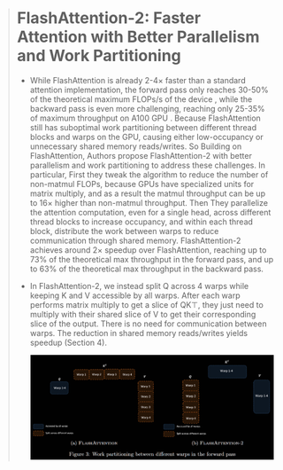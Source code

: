 > # FlashAttention-2:  Faster Attention with Better Parallelism and Work Partitioning
>
> * While FlashAttention is already 2-4× faster than a standard attention implementation, the forward pass only reaches 30-50% of the theoretical maximum FLOPs/s of the device , while the backward pass is even more challenging, reaching only 25-35% of maximum throughput on A100 GPU . Because FlashAttention still has suboptimal work partitioning between different thread blocks and warps on the GPU, causing either low-occupancy or unnecessary shared memory reads/writes. So Building on FlashAttention, Authors propose FlashAttention-2 with better parallelism and work partitioning to address these challenges. In particular, First they tweak the algorithm to reduce the number of non-matmul FLOPs, because GPUs have specialized units for matrix multiply, and as a result the matmul throughput can be up to 16× higher than non-matmul throughput. Then They parallelize the attention computation, even for a single head, across different thread blocks to increase occupancy, and  within each thread block, distribute the work between warps to reduce communication through shared memory. FlashAttention-2 achieves around 2× speedup over FlashAttention, reaching up to 73% of the theoretical max throughput in the forward pass, and up to 63% of the theoretical max throughput in the backward pass.
> * In FlashAttention-2, we instead split Q across 4 warps while keeping K and V accessible by all warps. After each warp performs matrix multiply to get a slice of QK⊤, they just need to multiply with their shared slice of V to get their corresponding slice of the output. There is no need for communication between warps. The reduction in shared memory reads/writes yields speedup (Section 4).
>
>   ![1732606286845](images/FlashAttention2/1732606286845.png)
